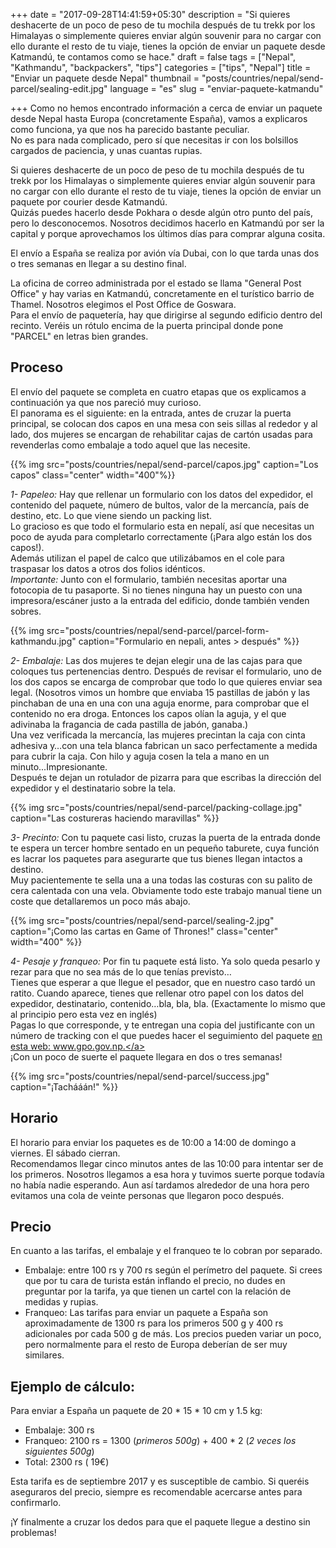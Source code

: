 +++
date = "2017-09-28T14:41:59+05:30"
description = "Si quieres deshacerte de un poco de peso de tu mochila después de tu trekk por los Himalayas o simplemente quieres enviar algún souvenir para no cargar con ello durante el resto de tu viaje, tienes la opción de enviar un paquete desde Katmandú, te contamos como se hace."
draft = false
tags = ["Nepal", "Kathmandu", "backpackers", "tips"]
categories = ["tips", "Nepal"]
title = "Enviar un paquete desde Nepal"
thumbnail = "posts/countries/nepal/send-parcel/sealing-edit.jpg"
language = "es"
slug = "enviar-paquete-katmandu"

+++
Como no hemos encontrado información a cerca de enviar un paquete desde Nepal hasta Europa (concretamente España), vamos a explicaros como funciona, ya que nos ha parecido bastante peculiar.<br/>
No es para nada complicado, pero sí que necesitas ir con los bolsillos cargados de paciencia, y unas cuantas rupias.

Si quieres deshacerte de un poco de peso de tu mochila después de tu trekk por los Himalayas o simplemente quieres enviar algún souvenir para no cargar con ello durante el resto de tu viaje, tienes la opción de enviar un paquete por courier desde Katmandú.<br/>
Quizás puedes hacerlo desde Pokhara o  desde algún otro punto del país, pero lo desconocemos. Nosotros decidimos hacerlo en Katmandú por ser la capital y porque aprovechamos los últimos días para comprar alguna cosita.

El envío a España se realiza por avión vía Dubai, con lo que tarda unas dos o tres semanas en llegar a su destino final. 

La oficina de correo administrada por el estado se llama "General Post Office" y hay varias en Katmandú, concretamente en el turístico barrio de Thamel. Nosotros elegimos el Post Office de Goswara.<br/>
Para el envío de paquetería, hay que dirigirse al segundo edificio dentro del recinto. Veréis un rótulo encima de la puerta principal donde pone "PARCEL" en letras bien grandes.

## Proceso

El envío del paquete se completa en cuatro etapas que os explicamos a continuación ya que nos pareció muy curioso. <br/>
El panorama es el siguiente: en la entrada, antes de cruzar la puerta principal, se colocan dos capos en una mesa con seis sillas al rededor y al lado, dos mujeres se encargan de rehabilitar cajas de cartón usadas para revenderlas como embalaje a todo aquel que las necesite. 

{{% img src="posts/countries/nepal/send-parcel/capos.jpg" caption="Los capos" class="center" width="400"%}}

*1- Papeleo:* Hay que rellenar un formulario con los datos del expedidor, el contenido del paquete, número de bultos, valor de la mercancía, país de destino, etc. Lo que viene siendo un packing list.<br/>
Lo gracioso es que todo el formulario esta en nepalí, así que necesitas un poco de ayuda para completarlo correctamente (¡Para algo están los dos capos!). <br/>
Además utilizan el papel de calco que utilizábamos en el cole para traspasar los datos a otros dos folios idénticos. <br/>
*Importante:* Junto con el formulario, también necesitas aportar una fotocopia de tu pasaporte. Si no tienes ninguna hay un puesto con una impresora/escáner justo a la entrada del edificio, donde también venden sobres.

{{% img src="posts/countries/nepal/send-parcel/parcel-form-kathmandu.jpg" caption="Formulario en nepali, antes > después" %}}

*2- Embalaje:* Las dos mujeres te dejan elegir una de las cajas para que coloques tus pertenencias dentro. Después de revisar el formulario, uno de los dos capos se encarga de comprobar que todo lo que quieres enviar sea legal. (Nosotros vimos un hombre que enviaba 15 pastillas de jabón y las pinchaban de una en una con una aguja enorme, para comprobar que el contenido no era droga. Entonces los capos olían la aguja, y el que adivinaba la fragancia de cada pastilla de jabón, ganaba.)<br/>
Una vez verificada la mercancía, las mujeres precintan la caja con cinta adhesiva y…con una tela blanca fabrican un saco perfectamente a medida para cubrir la caja. Con hilo y aguja cosen la tela a mano en un minuto...Impresionante.<br/>
Después te dejan un rotulador de pizarra para que escribas la dirección del expedidor y el destinatario sobre la tela. 

{{% img src="posts/countries/nepal/send-parcel/packing-collage.jpg" caption="Las costureras haciendo maravillas" %}}

*3- Precinto:* Con tu paquete casi listo, cruzas la puerta de la entrada donde te espera un tercer hombre sentado en un pequeño taburete, cuya función es lacrar los paquetes para asegurarte que tus bienes llegan intactos a destino. <br/>
 Muy pacientemente te sella una a una todas las costuras con su palito de cera calentada con una vela.
Obviamente todo este trabajo manual tiene un coste que detallaremos un poco más abajo.

{{% img src="posts/countries/nepal/send-parcel/sealing-2.jpg" caption="¡Como las cartas en Game of Thrones!" class="center" width="400" %}}

*4- Pesaje y franqueo:* Por fin tu paquete está listo. Ya solo queda pesarlo y rezar para que no sea más de lo que tenías previsto… <br/>
Tienes que esperar a que llegue el pesador, que en nuestro caso tardó un ratito. Cuando aparece, tienes que rellenar otro papel con los datos del expedidor, destinatario, contenido…bla, bla, bla. (Exactamente lo mismo que al principio pero esta vez en inglés) <br/>
Pagas lo que corresponde, y te entregan una copia del justificante con un número de tracking con el que puedes hacer el seguimiento del paquete <a target="_blank" href="http://www.gpo.gov.np">en esta web: www.gpo.gov.np.</a><br/>
¡Con un poco de suerte el paquete llegara en dos o tres semanas!

{{% img src="posts/countries/nepal/send-parcel/success.jpg" caption="¡Tachááán!" %}}

## Horario
 
El horario para enviar los paquetes es de 10:00 a 14:00 de domingo a viernes. El sábado cierran. <br/>
Recomendamos llegar cinco minutos antes de las 10:00 para intentar ser de los primeros. Nosotros llegamos a esa hora y tuvimos suerte porque todavía no había nadie esperando. Aun así tardamos alrededor de una hora pero evitamos una cola de veinte personas que llegaron poco después. <br/>

## Precio

En cuanto a las tarifas, el embalaje y el franqueo te lo cobran por separado. 

* Embalaje: entre 100 rs y 700 rs según el perímetro del paquete. Si crees que por tu cara de turista están inflando el precio, no dudes en preguntar por la tarifa, ya que tienen un cartel con la relación de medidas y rupias. 
* Franqueo: Las tarifas para enviar un paquete a España son aproximadamente de 1300 rs para los primeros 500 g y  400 rs adicionales por cada 500 g de más. Los precios pueden variar un poco, pero normalmente para el resto de Europa deberían de ser muy similares. 

## Ejemplo de cálculo:
Para enviar a España un paquete de 20 * 15 * 10 cm y 1.5 kg:<br/>

* Embalaje: 300 rs<br/>
* Franqueo: 2100 rs = 1300 (*primeros 500g*) + 400 * 2 (*2 veces los siguientes 500g*)<br/>
* Total: 2300 rs ( 19€)

Esta tarifa es de septiembre 2017 y es susceptible de cambio. Si queréis aseguraros del precio, siempre es recomendable acercarse antes para confirmarlo. 

¡Y finalmente a cruzar los dedos para que el paquete llegue a destino sin problemas!
